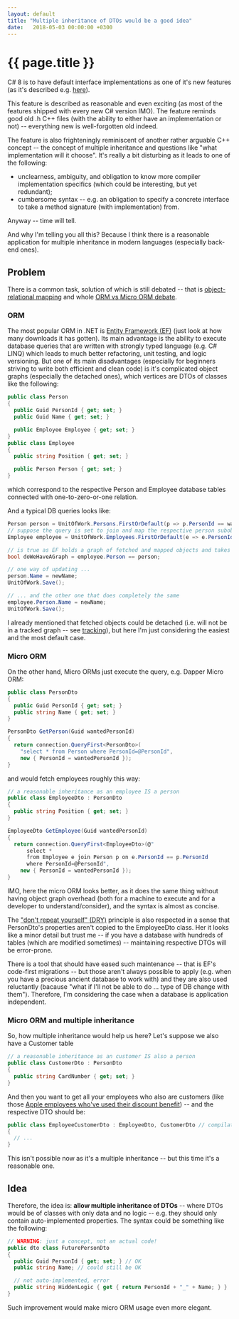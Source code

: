 ```yaml
---
layout: default
title: "Multiple inheritance of DTOs would be a good idea"
date:   2018-05-03 00:00:00 +0300
---
```


# {{ page.title }}

C# 8 is to have default interface implementations as one of it's new features
(as it's described e.g. [here](https://stackify.com/csharp-8-features/)).

This feature is described as reasonable and even exciting (as most of the features shipped with every new C# version IMO). The feature reminds good old .h C++ files (with the ability to either have an implementation or not) -- everything new is well-forgotten old indeed.

The feature is also frighteningly reminiscent of another rather arguable C++ concept -- the concept of multiple inheritance and questions like "what implementation will it choose".
It's really a bit disturbing as it leads to one of the following:
* unclearness, ambiguity, and obligation to know more compiler implementation specifics (which could be interesting, but yet redundant);
* cumbersome syntax -- e.g. an obligation to specify a concrete interface to take a method signature (with implementation) from.

Anyway -- time will tell.

And why I'm telling you all this? Because I think there is a reasonable application for multiple inheritance in modern languages (especially back-end ones).

## Problem

There is a common task, solution of which is still debated -- that is [object-relational mapping](https://en.wikipedia.org/wiki/Object-relational_mapping) and whole [ORM vs Micro ORM debate](http://gunnarpeipman.com/2017/05/micro-orm/).

### ORM

The most popular ORM in .NET is [Entity Framework (EF)](https://www.nuget.org/packages/EntityFramework/) (just look at how many downloads it has gotten). Its main advantage is the ability to execute database queries that are written with strongly typed language (e.g. C# LINQ) which leads to much better refactoring, unit testing, and logic versioning. But one of its main disadvantages (especially for beginners striving to write both efficient and clean code) is it's complicated object graphs (especially the detached ones), which vertices are DTOs of classes like the following:

```csharp
public class Person
{
  public Guid PersonId { get; set; }
  public Guid Name { get; set; }

  public Employee Employee { get; set; }
}
public class Employee
{
  public string Position { get; set; }

  public Person Person { get; set; }
}
```

which correspond to the respective Person and Employee database tables connected with one-to-zero-or-one relation.

And a typical DB queries looks like:

```csharp
Person person = UnitOfWork.Persons.FirstOrDefault(p => p.PersonId == wantedPersonId);
// suppose the query is set to join and map the respective person subobject
Employee employee = UnitOfWork.Employees.FirstOrDefault(e => e.PersonId == wantedPersonId);

// is true as EF holds a graph of fetched and mapped objects and takes references from there
bool doWeHaveAGraph = employee.Person == person;

// one way of updating ...
person.Name = newName;
UnitOfWork.Save();

// ... and the other one that does completely the same
employee.Person.Name = newName;
UnitOfWork.Save();
```

I already mentioned that fetched objects could be detached (i.e. will not be in a tracked graph -- see [tracking](https://docs.microsoft.com/en-us/ef/core/querying/tracking)), but here I'm just considering the easiest and the most default case.

### Micro ORM

On the other hand, Micro ORMs just execute the query, e.g. Dapper Micro ORM:

```csharp
public class PersonDto
{
  public Guid PersonId { get; set; }
  public string Name { get; set; }
}

PersonDto GetPerson(Guid wantedPersonId)
{
  return connection.QueryFirst<PersonDto>(
    "select * from Person where PersonId=@PersonId",
    new { PersonId = wantedPersonId });
}
```

and would fetch employees roughly this way:

```csharp
// a reasonable inheritance as an employee IS a person
public class EmployeeDto : PersonDto
{
  public string Position { get; set; }
}

EmployeeDto GetEmployee(Guid wantedPersonId)
{
  return connection.QueryFirst<EmployeeDto>(@"
      select *
      from Employee e join Person p on e.PersonId == p.PersonId
      where PersonId=@PersonId",
    new { PersonId = wantedPersonId });
}
```

IMO, here the micro ORM looks better, as it does the same thing without having object graph overhead (both for a machine to execute and for a developer to understand/consider), and the syntax is almost as concise.

The ["don't repeat yourself" (DRY)](http://wiki.c2.com/?DontRepeatYourself) principle is also respected in a sense that PersonDto's properties aren't copied to the EmployeeDto class. Her it looks like a minor detail but trust me -- if you have a database with hundreds of tables (which are modified sometimes) -- maintaining respective DTOs will be error-prone.

There is a tool that should have eased such maintenance -- that is EF's code-first migrations -- but those aren't always possible to apply (e.g. when you have a precious ancient database to work with) and they are also used reluctantly (bacause "what if I'll not be able to do ... type of DB change with them"). Therefore, I'm considering the case when a database is application independent.

### Micro ORM and multiple inheritance

So, how multiple inheritance would help us here? Let's suppose we also have a Customer table

```csharp
// a reasonable inheritance as an customer IS also a person
public class CustomerDto : PersonDto
{
  public string CardNumber { get; set; }
}
```

And then you want to get all your employees who also are customers (like those [Apple employees who've used their discount benefit](https://www.quora.com/Do-Apple-employees-get-a-25-discount-on-the-iPhone-6)) -- and the respective DTO should be:

```csharp
public class EmployeeCustomerDto : EmployeeDto, CustomerDto // compilation error
{
  // ...
}
```

This isn't possible now as it's a multiple inheritance -- but this time it's a reasonable one.

## Idea

Therefore, the idea is: **allow multiple inheritance of DTOs** -- where DTOs would be of classes with only data and no logic -- e.g. they should only contain auto-implemented properties.
The syntax could be something like the following:

```csharp
// WARNING: just a concept, not an actual code!
public dto class FuturePersonDto
{
  public Guid PersonId { get; set; } // OK
  public string Name; // could still be OK

  // not auto-implemented, error
  public string HiddenLogic { get { return PersonId + "_" + Name; } }
}
```

Such improvement would make micro ORM usage even more elegant.
